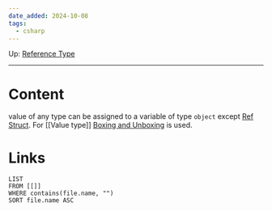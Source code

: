 ```yaml
---
date_added: 2024-10-08
tags:
  - csharp
---
```

Up: [Reference Type](Reference%20Type.md)
___
# Content

value of any type can be assigned to a variable of type `object` except [Ref Struct](Ref%20Struct.md). For [[Value type]] [Boxing and Unboxing](Boxing%20and%20Unboxing) is used.
# Links
```dataview
LIST
FROM [[]]
WHERE contains(file.name, "")
SORT file.name ASC
```
